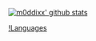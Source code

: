 [![m0ddixx' github stats](https://github-readme-stats.vercel.app/api?username=m0ddixx&theme=dracula&show_icons=true)](https://github.com/anuraghazra/github-readme-stats)

[!Languages](https://wakatime.com/share/@550fd0d3-e453-4da9-b544-e9c8dec1a2eb/2d3f0150-9eb1-4866-aa7f-6059f6a0e6ea.svg)
